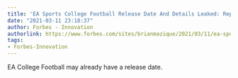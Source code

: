 ```yaml
---
title: 'EA Sports College Football Release Date And Details Leaked: Report'
date: "2021-03-11 23:18:37"
author: Forbes - Innovation
authorlink: https://www.forbes.com/sites/brianmazique/2021/03/11/ea-sports-college-football-release-date-and-details-leaked-report/
tags:
- Forbes-Innovation
---
```

EA College Football may already have a release date.